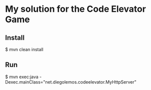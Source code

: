 # My solution for the Code Elevator Game

## Install
$ mvn clean install

## Run
$ mvn exec:java -Dexec.mainClass="net.diegolemos.codeelevator.MyHttpServer"
